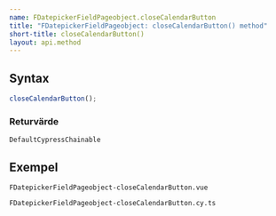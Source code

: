 ```yaml
---
name: FDatepickerFieldPageobject.closeCalendarButton
title: "FDatepickerFieldPageobject: closeCalendarButton() method"
short-title: closeCalendarButton()
layout: api.method
---
```


## Syntax

```ts nocompile nolint
closeCalendarButton();
```

### Returvärde

`DefaultCypressChainable`

## Exempel

```import static
FDatepickerFieldPageobject-closeCalendarButton.vue
```

```import
FDatepickerFieldPageobject-closeCalendarButton.cy.ts
```
